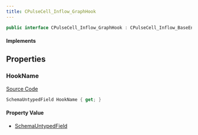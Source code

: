 ```yaml
---
title: CPulseCell_Inflow_GraphHook
---
```


```csharp
public interface CPulseCell_Inflow_GraphHook : CPulseCell_Inflow_BaseEntrypoint, CPulseCell_BaseFlow, CPulseCell_Base, ISchemaClass<CPulseCell_Base>, ISchemaClass<CPulseCell_BaseFlow>, ISchemaClass<CPulseCell_Inflow_BaseEntrypoint>, ISchemaClass<CPulseCell_Inflow_GraphHook>, ISchemaField, ISchemaClass, INativeHandle
```

#### Implements

## Properties

### HookName

[Source Code](https://github.com/swiftly-solution/swiftlys2/blob/beta/managed/src/SwiftlyS2.Generated/Schemas/Interfaces/CPulseCell_Inflow_GraphHook.cs#L17)

```csharp
SchemaUntypedField HookName { get; }
```

#### Property Value

- [SchemaUntypedField](/docs/api/shared/schemas/schemauntypedfield)

